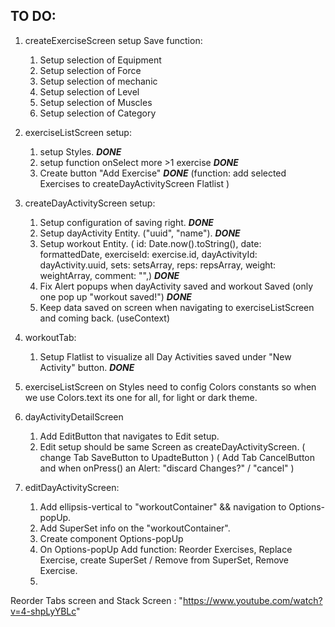 ## TO DO:

1. createExerciseScreen setup Save function:

   1. Setup selection of Equipment
   2. Setup selection of Force
   3. Setup selection of mechanic
   4. Setup selection of Level
   5. Setup selection of Muscles
   6. Setup selection of Category

2. exerciseListScreen setup:

   1. setup Styles. **_DONE_**
   2. setup function onSelect more >1 exercise **_DONE_**
   3. Create button "Add Exercise" **_DONE_**
      (function: add selected Exercises to createDayActivityScreen Flatlist )

3. createDayActivityScreen setup:
   1. Setup configuration of saving right. **_DONE_**
   2. Setup dayActivity Entity. ("uuid", "name"). **_DONE_**
   3. Setup workout Entity. (
      id: Date.now().toString(),
      date: formattedDate,
      exerciseId: exercise.id,
      dayActivityId: dayActivity.uuid,
      sets: setsArray,
      reps: repsArray,
      weight: weightArray,
      comment: "",) **_DONE_**
   4. Fix Alert popups when dayActivity saved and workout Saved
      (only one pop up "workout saved!") **_DONE_**
   5. Keep data saved on screen when navigating to exerciseListScreen and coming back.
      (useContext)
4. workoutTab:
   1. Setup Flatlist to visualize all Day Activities saved under "New Activity" button. **_DONE_**
5. exerciseListScreen on Styles need to config Colors constants so when we use Colors.text its one for all, for light or dark theme.

6. dayActivityDetailScreen

   1. Add EditButton that navigates to Edit setup.
   2. Edit setup should be same Screen as createDayActivityScreen.
      ( change Tab SaveButton to UpadteButton )
      ( Add Tab CancelButton and when onPress() an Alert: "discard Changes?" / "cancel" )

7. editDayActivityScreen:
   1. Add ellipsis-vertical to "workoutContainer" && navigation to Options-popUp.
   2. Add SuperSet info on the "workoutContainer".
   3. Create component Options-popUp
   4. On Options-popUp Add function: Reorder Exercises, Replace Exercise, create SuperSet / Remove from SuperSet, Remove Exercise.
   5.

Reorder Tabs screen and Stack Screen : "https://www.youtube.com/watch?v=4-shpLyYBLc"

